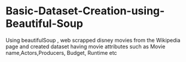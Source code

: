 # Basic-Dataset-Creation-using-Beautiful-Soup
Using beautifulSoup , web scrapped disney movies from the Wikipedia page and created dataset having movie attributes such as Movie name,Actors,Producers, Budget, Runtime etc
